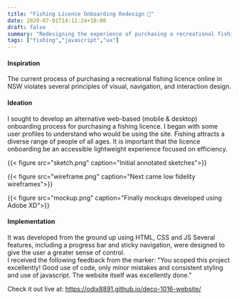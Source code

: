 ```yaml
---
title: "Fishing Licence Onboarding Redesign 🎣"
date: 2020-07-01T14:12:24+10:00
draft: false
summary: "Redesigning the experience of purchasing a recreational fishing licence online"
tags: ["fishing","javascript","ux"] 
---
```


#### Inspiration

The current process of purchasing a recreational fishing licence online in NSW violates several principles of visual, navigation, and interaction design. 


#### Ideation
I sought to develop an alternative web-based (mobile & desktop) onboarding process for purchasing a fishing licence. I began with some user profiles to understand who would be using the site. Fishing attracts a diverse range of people of all ages. It is important that the licence onboarding be an accessible lightweight experience focused on efficiency. 

{{< figure src="sketch.png" caption="Initial annotated sketches">}}

{{< figure src="wireframe.png" caption="Next came low fidelity wireframes">}}

{{< figure src="mockup.png" caption="Finally mockups developed using Adobe XD">}}


#### Implementation
 It was developed from the ground up using HTML, CSS and JS  Several features, including a progress bar and sticky navigation, were designed to give the user a greater sense of control.  
 I received the following feedback from the marker: "You scoped this project excellently!  Good use of code, only minor mistakes and consistent styling and use of javascript. The website itself was excellently done."  

Check it out live at: https://odix8891.github.io/deco-1016-website/